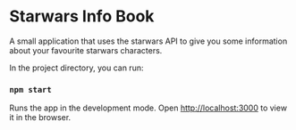 # Starwars Info Book
A small application that uses the starwars API to give you some information about your favourite starwars characters. 


In the project directory, you can run:

### `npm start`

Runs the app in the development mode.
Open [http://localhost:3000](http://localhost:3000) to view it in the browser.

